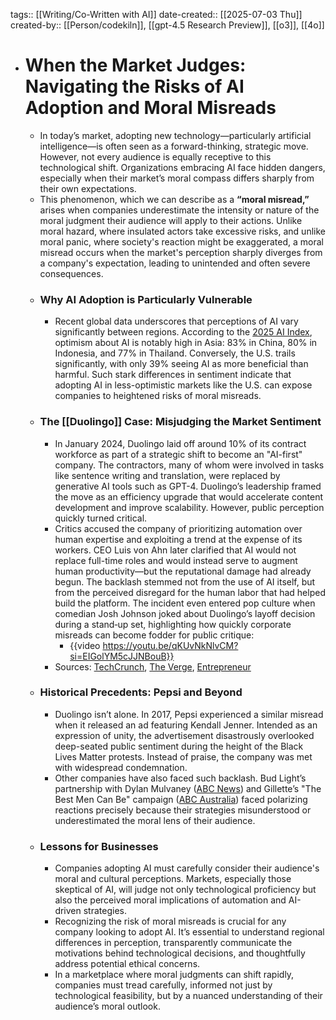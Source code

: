 tags:: [[Writing/Co-Written with AI]]
date-created:: [[2025-07-03 Thu]]
created-by:: [[Person/codekiln]], [[gpt-4.5 Research Preview]], [[o3]], [[4o]]

- # **When the Market Judges: Navigating the Risks of AI Adoption and Moral Misreads**
	- In today’s market, adopting new technology—particularly artificial intelligence—is often seen as a forward-thinking, strategic move. However, not every audience is equally receptive to this technological shift. Organizations embracing AI face hidden dangers, especially when their market’s moral compass differs sharply from their own expectations.
	- This phenomenon, which we can describe as a **“moral misread,”** arises when companies underestimate the intensity or nature of the moral judgment their audience will apply to their actions. Unlike moral hazard, where insulated actors take excessive risks, and unlike moral panic, where society's reaction might be exaggerated, a moral misread occurs when the market's perception sharply diverges from a company's expectation, leading to unintended and often severe consequences.
	- ### Why AI Adoption is Particularly Vulnerable
		- Recent global data underscores that perceptions of AI vary significantly between regions. According to the [2025 AI Index](https://hai.stanford.edu/ai-index/2025-ai-index-report), optimism about AI is notably high in Asia: 83% in China, 80% in Indonesia, and 77% in Thailand. Conversely, the U.S. trails significantly, with only 39% seeing AI as more beneficial than harmful. Such stark differences in sentiment indicate that adopting AI in less-optimistic markets like the U.S. can expose companies to heightened risks of moral misreads.
	- ### The [[Duolingo]] Case: Misjudging the Market Sentiment
		- In January 2024, Duolingo laid off around 10% of its contract workforce as part of a strategic shift to become an "AI-first" company. The contractors, many of whom were involved in tasks like sentence writing and translation, were replaced by generative AI tools such as GPT-4. Duolingo’s leadership framed the move as an efficiency upgrade that would accelerate content development and improve scalability. However, public perception quickly turned critical.
		- Critics accused the company of prioritizing automation over human expertise and exploiting a trend at the expense of its workers. CEO Luis von Ahn later clarified that AI would not replace full-time roles and would instead serve to augment human productivity—but the reputational damage had already begun. The backlash stemmed not from the use of AI itself, but from the perceived disregard for the human labor that had helped build the platform. The incident even entered pop culture when comedian Josh Johnson joked about Duolingo’s layoff decision during a stand‑up set, highlighting how quickly corporate misreads can become fodder for public critique:
			- {{video https://youtu.be/qKUvNkNlvCM?si=EIGolYM5cJJNBouB}}
		- Sources: [TechCrunch](https://techcrunch.com/2024/01/09/duolingo-cut-10-of-its-contractor-workforce-as-the-company-embraces-ai/), [The Verge](https://www.theverge.com/news/657594/duolingo-ai-first-replace-contract-workers), [Entrepreneur](https://www.entrepreneur.com/business-news/duolingo-ceo-clarifies-ai-stance-after-backlash-read-memo/492141)
	- ### Historical Precedents: Pepsi and Beyond
		- Duolingo isn’t alone. In 2017, Pepsi experienced a similar misread when it released an ad featuring Kendall Jenner. Intended as an expression of unity, the advertisement disastrously overlooked deep-seated public sentiment during the height of the Black Lives Matter protests. Instead of praise, the company was met with widespread condemnation.
		- Other companies have also faced such backlash. Bud Light’s partnership with Dylan Mulvaney ([ABC News](https://abcnews.go.com/Business/boycott-bud-light-hammering-sales-experts-explain/story?id=99505649)) and Gillette’s "The Best Men Can Be" campaign ([ABC Australia](https://www.abc.net.au/news/2019-01-16/gillette-toxic-masculinity-advertisement-courts-talk-of-boycotts/10718004)) faced polarizing reactions precisely because their strategies misunderstood or underestimated the moral lens of their audience.
	- ### Lessons for Businesses
		- Companies adopting AI must carefully consider their audience's moral and cultural perceptions. Markets, especially those skeptical of AI, will judge not only technological proficiency but also the perceived moral implications of automation and AI-driven strategies.
		- Recognizing the risk of moral misreads is crucial for any company looking to adopt AI. It’s essential to understand regional differences in perception, transparently communicate the motivations behind technological decisions, and thoughtfully address potential ethical concerns.
		- In a marketplace where moral judgments can shift rapidly, companies must tread carefully, informed not just by technological feasibility, but by a nuanced understanding of their audience’s moral outlook.